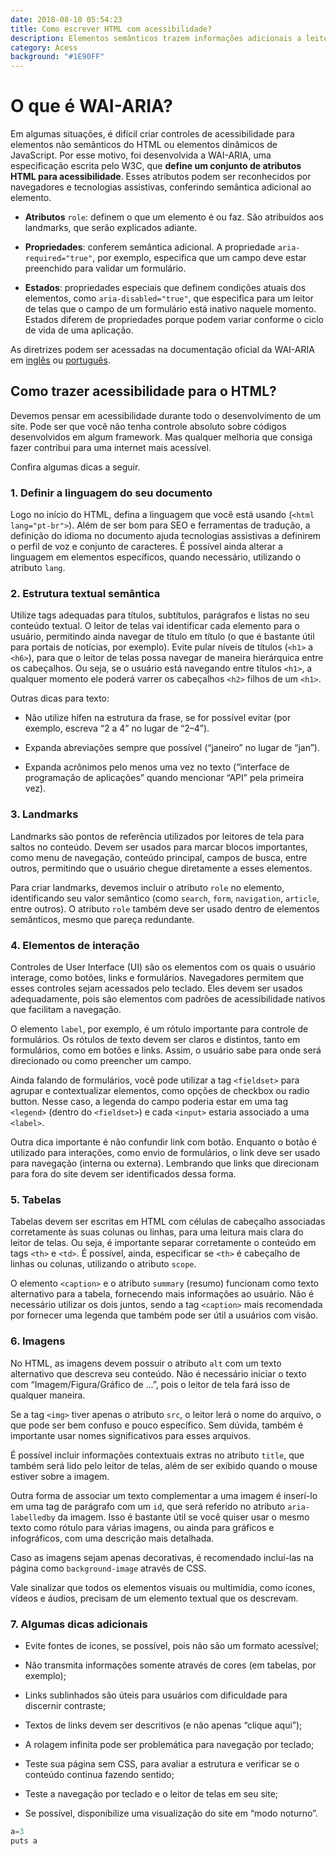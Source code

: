 ```yaml
---
date: 2018-08-10 05:54:23
title: Como escrever HTML com acessibilidade?
description: Elementos semânticos trazem informações adicionais a leitores de tela e outras ferramentas, facilitando a navegação no site.
category: Acess
background: "#1E90FF"
---
```


# O que é WAI-ARIA?

Em algumas situações, é difícil criar controles de acessibilidade para elementos não semânticos do HTML ou elementos dinâmicos de JavaScript. Por esse motivo, foi desenvolvida a WAI-ARIA, uma especificação escrita pelo W3C, que **define um conjunto de atributos HTML para acessibilidade**. Esses atributos podem ser reconhecidos por navegadores e tecnologias assistivas, conferindo semântica adicional ao elemento.


- **Atributos** `role`: definem o que um elemento é ou faz. São atribuídos aos landmarks, que serão explicados adiante.

- **Propriedades**: conferem semântica adicional. A propriedade `aria-required="true"`, por exemplo, especifica que um campo deve estar preenchido para validar um formulário.

- **Estados**: propriedades especiais que definem condições atuais dos elementos, como `aria-disabled="true"`, que especifica para um leitor de telas que o campo de um formulário está inativo naquele momento. Estados diferem de propriedades porque podem variar conforme o ciclo de vida de uma aplicação.

As diretrizes podem ser acessadas na documentação oficial da WAI-ARIA em [inglês](https://www.w3.org/TR/wai-aria/) ou [português](https://www.w3.org/Translations/WCAG20-pt-br/).

## Como trazer acessibilidade para o HTML?

Devemos pensar em acessibilidade durante todo o desenvolvimento de um site. Pode ser que você não tenha controle absoluto sobre códigos desenvolvidos em algum framework. Mas qualquer melhoria que consiga fazer contribui para uma internet mais acessível.

Confira algumas dicas a seguir.

### 1. Definir a linguagem do seu documento

Logo no início do HTML, defina a linguagem que você está usando (`<html lang="pt-br">`). Além de ser bom para SEO e ferramentas de tradução, a definição do idioma no documento ajuda tecnologias assistivas a definirem o perfil de voz e conjunto de caracteres.
É possível ainda alterar a linguagem em elementos específicos, quando necessário, utilizando o atributo `lang`.

### 2. Estrutura textual semântica

Utilize tags adequadas para títulos, subtítulos, parágrafos e listas no seu conteúdo textual. O leitor de telas vai identificar cada elemento para o usuário, permitindo ainda navegar de título em título (o que é bastante útil para portais de notícias, por exemplo).
Evite pular níveis de títulos (`<h1>` a `<h6>`), para que o leitor de telas possa navegar de maneira hierárquica entre os cabeçalhos. Ou seja, se o usuário está navegando entre títulos `<h1>`, a qualquer momento ele poderá varrer os cabeçalhos `<h2>` filhos de um `<h1>`.

Outras dicas para texto:

- Não utilize hífen na estrutura da frase, se for possível evitar (por exemplo, escreva “2 a 4” no lugar de “2–4”).

- Expanda abreviações sempre que possível (“janeiro” no lugar de “jan”).

- Expanda acrônimos pelo menos uma vez no texto (“interface de programação de aplicações” quando mencionar “API” pela primeira vez).

### 3. Landmarks

Landmarks são pontos de referência utilizados por leitores de tela para saltos no conteúdo. Devem ser usados para marcar blocos importantes, como menu de navegação, conteúdo principal, campos de busca, entre outros, permitindo que o usuário chegue diretamente a esses elementos.

Para criar landmarks, devemos incluir o atributo `role` no elemento, identificando seu valor semântico (como `search`, `form`, `navigation`, `article`, entre outros). O atributo `role` também deve ser usado dentro de elementos semânticos, mesmo que pareça redundante.


### 4. Elementos de interação

Controles de User Interface (UI) são os elementos com os quais o usuário interage, como botões, links e formulários. Navegadores permitem que esses controles sejam acessados pelo teclado. Eles devem ser usados adequadamente, pois são elementos com padrões de acessibilidade nativos que facilitam a navegação.

O elemento `label`, por exemplo, é um rótulo importante para controle de formulários. Os rótulos de texto devem ser claros e distintos, tanto em formulários, como em botões e links. Assim, o usuário sabe para onde será direcionado ou como preencher um campo.

Ainda falando de formulários, você pode utilizar a tag `<fieldset>` para agrupar e contextualizar elementos, como opções de checkbox ou radio button. Nesse caso, a legenda do campo poderia estar em uma tag `<legend>` (dentro do `<fieldset>`) e cada `<input>` estaria associado a uma `<label>`.

Outra dica importante é não confundir link com botão. Enquanto o botão é utilizado para interações, como envio de formulários, o link deve ser usado para navegação (interna ou externa). Lembrando que links que direcionam para fora do site devem ser identificados dessa forma.

### 5. Tabelas

Tabelas devem ser escritas em HTML com células de cabeçalho associadas corretamente às suas colunas ou linhas, para uma leitura mais clara do leitor de telas. Ou seja, é importante separar corretamente o conteúdo em tags `<th>` e `<td>`. É possível, ainda, especificar se `<th>` é cabeçalho de linhas ou colunas, utilizando o atributo `scope`.

O elemento `<caption>` e o atributo `summary` (resumo) funcionam como texto alternativo para a tabela, fornecendo mais informações ao usuário. Não é necessário utilizar os dois juntos, sendo a tag `<caption>` mais recomendada por fornecer uma legenda que também pode ser útil a usuários com visão.

### 6. Imagens

No HTML, as imagens devem possuir o atributo `alt` com um texto alternativo que descreva seu conteúdo. Não é necessário iniciar o texto com “Imagem/Figura/Gráfico de …”, pois o leitor de tela fará isso de qualquer maneira.

Se a tag `<img>` tiver apenas o atributo `src`, o leitor lerá o nome do arquivo, o que pode ser bem confuso e pouco específico. Sem dúvida, também é importante usar nomes significativos para esses arquivos.

É possível incluir informações contextuais extras no atributo `title`, que também será lido pelo leitor de telas, além de ser exibido quando o mouse estiver sobre a imagem.

Outra forma de associar um texto complementar a uma imagem é inserí-lo em uma tag de parágrafo com um `id`, que será referido no atributo `aria-labelledby` da imagem. Isso é bastante útil se você quiser usar o mesmo texto como rótulo para várias imagens, ou ainda para gráficos e infográficos, com uma descrição mais detalhada.

Caso as imagens sejam apenas decorativas, é recomendado incluí-las na página como `background-image` através de CSS.

Vale sinalizar que todos os elementos visuais ou multimídia, como ícones, vídeos e áudios, precisam de um elemento textual que os descrevam.


### 7. Algumas dicas adicionais

- Evite fontes de ícones, se possível, pois não são um formato acessível;

- Não transmita informações somente através de cores (em tabelas, por exemplo);

- Links sublinhados são úteis para usuários com dificuldade para discernir contraste;

- Textos de links devem ser descritivos (e não apenas “clique aqui”);

- A rolagem infinita pode ser problemática para navegação por teclado;

- Teste sua página sem CSS, para avaliar a estrutura e verificar se o conteúdo continua fazendo sentido;

- Teste a navegação por teclado e o leitor de telas em seu site;

- Se possível, disponibilize uma visualização do site em “modo noturno”.




```javascript
a=3
puts a
```

